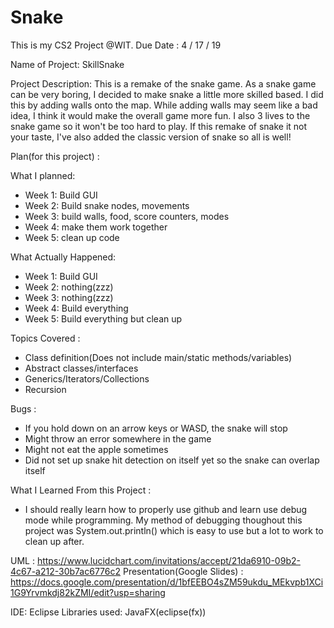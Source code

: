 # Snake

This is my CS2 Project @WIT.
Due Date : 4 / 17 / 19

Name of Project: SkillSnake

Project Description: This is a remake of the snake game. As a snake game can be very boring, I decided to make snake a little more skilled based. I did this by adding walls onto the map. While adding walls may seem like a bad idea, I think it would make the overall game more fun. I also 3 lives to the snake game so it won't be too hard to play. If this remake of snake it not your taste, I've also added the classic version of snake so all is well!

Plan(for this project) : 

What I planned: 
- Week 1: Build GUI
- Week 2: Build snake nodes, movements
- Week 3: build walls, food, score counters, modes
- Week 4: make them work together
- Week 5: clean up code

What Actually Happened: 
- Week 1: Build GUI
- Week 2: nothing(zzz)
- Week 3: nothing(zzz)
- Week 4: Build everything
- Week 5: Build everything but clean up

Topics Covered : 
- Class definition(Does not include main/static methods/variables)
- Abstract classes/interfaces
- Generics/Iterators/Collections
- Recursion

Bugs :
- If you hold down on an arrow keys or WASD, the snake will stop
- Might throw an error somewhere in the game
- Might not eat the apple sometimes
- Did not set up snake hit detection on itself yet so the snake can overlap itself


What I Learned From this Project : 
- I should really learn how to properly use github and learn use debug mode while programming. My method of debugging thoughout this project was System.out.println() which is easy to use but a lot to work to clean up after. 


UML : https://www.lucidchart.com/invitations/accept/21da6910-09b2-4c67-a212-30b7ac6776c2
Presentation(Google Slides) : https://docs.google.com/presentation/d/1bfEEBO4sZM59ukdu_MEkvpb1XCi1G9Yrvmkdj82kZMI/edit?usp=sharing

IDE: Eclipse
Libraries used: JavaFX(eclipse(fx))
